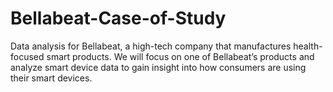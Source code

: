 # Bellabeat-Case-of-Study
Data analysis for Bellabeat, a high-tech company that manufactures health-focused smart products. We will focus on one of Bellabeat’s products and analyze smart device data to gain insight into how consumers are using their smart devices.  
